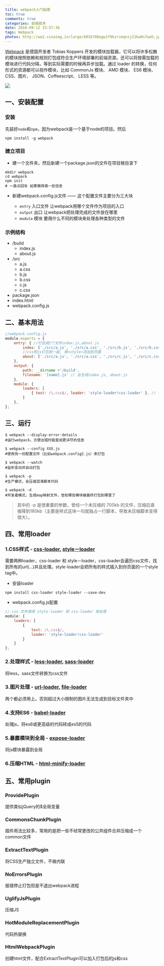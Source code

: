 ```yaml
---
title: webpack入门指南
toc: true
comments: true
categories: 前端技术
date: 2016-09-12 15:57:36
tags: Webpack
photos: http://ww2.sinaimg.in/large/801b780agw1f9kzrzmqnsj21kw0sfaeh.jpg
---
```


[Webpack](https://github.com/webpack) 是德国开发者 Tobias Koppers 开发的模块加载器，它可以将许多松散的模块按照依赖和规则打包成符合生产环境部署的前端资源。还可以将按需加载的模块进行代码分隔，等到实际需要的时候再异步加载。通过 loader 的转换，任何形式的资源都可以视作模块，比如 CommonJs 模块、 AMD 模块、 ES6 模块、CSS、图片、 JSON、Coffeescript、 LESS 等。
<!-- more -->
![](http://ww3.sinaimg.in/large/65e4f1e6gw1f7rnvhurtrj20o80brgmu.jpg)


## 一、安装配置

### 安装
先装好`node`和`npm`，因为webpack是一个基于node的项目。然后

```shell
npm install -g webpack
```


### 建立项目

* 建一个文件夹，然后新建一个package.json的文件在项目根目录下

```shell
mkdir webpack
cd webpack
npm init
# 一直点回车 如果懒得填一些信息
```

* 新建webpack.config.js文件 —— 这个配置文件主要分为三大块

    * `entry` 入口文件 让webpack用哪个文件作为项目的入口
    * `output` 出口 让webpack把处理完成的文件放在哪里
    * `module` 模块 要用什么不同的模块来处理各种类型的文件

### 示例结构
* /build
    * index.js
    * about.js
* /src
    * a.js 
    * a.css
    * b.js  
    * b.css
    * c.js
    * c.css    
* package.json
* index.html
* webpack.config.js

## 二、基本用法

```js
//webpack.config.js
module.exports = {
    entry: { //打包成2个文件index.js,about.js
        index: ['./src/a.js', './src/a.css', './src/b.js', './src/b.css'], 
        //css和js打包到一起, 用<style>添加到页面
        about: ['./src/a.js', './src/a.css', './src/c.js', './src/c.css'],
    },
    output: {
        path: __dirname +'/build',
        filename: '[name].js' // 会生成index.js, about.js
    },
    module: {
        loaders: [
            { test: /\.css$/, loader: 'style-loader!css-loader' }, // 针对.css文件用2个加载器预处理
        ]
    },
};
```
## 三、运行

```shell
$ webpack --display-error-details 
#运行webpack，方便出错时能查阅更详尽的信息

$ webpack --config XXX.js   
#使用另一份配置文件（比如webpack.config2.js）来打包

$ webpack --watch   
#监听变动并自动打包

$ webpack -p    
#生产模式，会压缩混淆脚本代码

$ webpack -d   
#开发者模式，生成map映射文件，告知哪些模块被最终打包到哪里了
```

>其中的 -p 是很重要的参数，曾经一个未压缩的 700kb 的文件，压缩后直接降到180kb（主要是样式这块一句就独占一行脚本，导致未压缩脚本变得很大）。

## 四、常用loader

### 1.CSS样式 - [css-loader](https://github.com/webpack/css-loader), [style－loader](https://github.com/webpack/style-loader)
需要两种loader，css-loader 和 style－loader，css-loader会遍历css文件，找到所有的url(...)并且处理。style-loader会把所有的样式插入到你页面的一个style tag中。

* 安装loader

```shell
npm install css-loader style-loader --save-dev
```

* webpack.config.js配置

```js
//.css 文件使用 style-loader 和 css-loader 来处理
module: {
    loaders: [
        {
            test: /\.css$/,
            loader: 'style-loader!css-loader'
        }
    ]
},
```

### 2.处理样式 - [less-loader](https://github.com/webpack/less-loader), [sass-loader](https://github.com/jtangelder/sass-loader)
将less，sass文件转换为css文件

### 3.图片处理 -  [url-loader](https://github.com/webpack/url-loader), [file-loader](https://github.com/webpack/file-loader)
两个都必须用上。否则超过大小限制的图片无法生成到目标文件夹中

### 4.支持ES6 - [babel-loader](https://github.com/babel/babel-loader)
处理js，将es6或更高级的代码转成es5的代码

### 5.暴露模块到全局 - [expose-loader](https://github.com/webpack/expose-loader)
将js模块暴露到全局

### 6.压缩HTML - [html-minify-loader](https://github.com/bestander/html-minify-loader)



## 五、常用plugin

### ProvidePlugin

提供类似jQuery的$全局变量

### CommonsChunkPlugin

插件用法比较多，常用的是把一些不经常更改的公共组件合并压缩成一个common文件

### ExtractTextPlugin

将CSS生产独立文件，不做内联

### NoErrorsPlugin

报错停止打包但是不退出webpack进程

### UglifyJsPlugin

压缩JS

### HotModuleReplacementPlugin

代码热替换

### HtmlWebpackPlugin

创建html文件，配合ExtractTextPlugin可以加入打包后的js和css

                          
